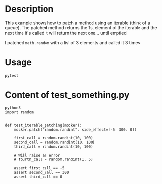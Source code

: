 # Description
This example shows how to patch a method using an iterable (think of a queue). The patched method returns the 1st element of the iterable and the next time it's called it will return the next one... until emptied

I patched ```math.random``` with a list of 3 elements and called it 3 times

# Usage
```pytest```

# Content of test_something.py

```
python3
import random


def test_iterable_patching(mocker):
    mocker.patch("random.randint", side_effect=[-5, 300, 0])

    first_call = random.randint(10, 100)
    second_call = random.randint(10, 100)
    third_call = random.randint(10, 100)
    
    # Will raise an error
    # fourth_call = random.randint(1, 5)

    assert first_call == -5
    assert second_call == 300
    assert third_call == 0
```
